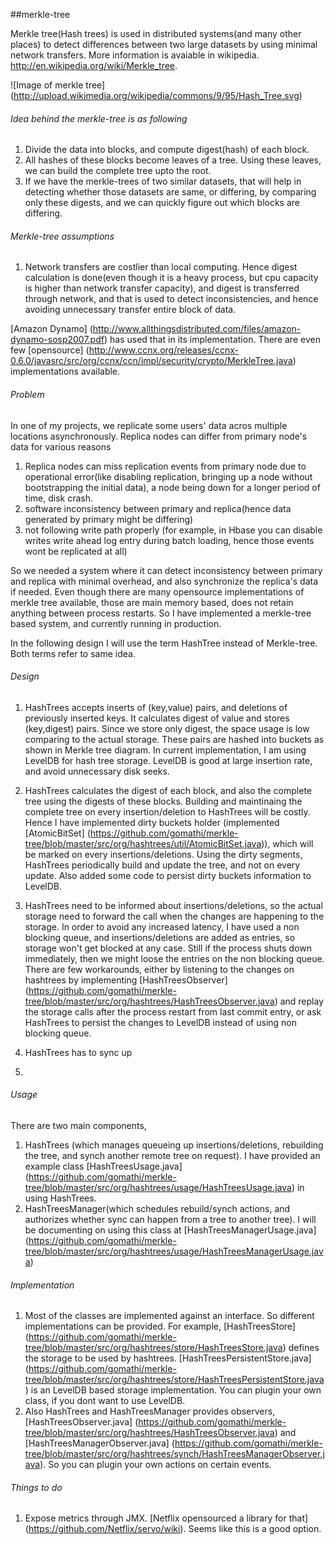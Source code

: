 ##merkle-tree

Merkle tree(Hash trees) is used in distributed systems(and many other places) to detect differences between two large datasets by using minimal network transfers. More information is avaiable in wikipedia. http://en.wikipedia.org/wiki/Merkle_tree. 

![Image of merkle tree] 
(http://upload.wikimedia.org/wikipedia/commons/9/95/Hash_Tree.svg)


###### Idea behind the merkle-tree is as following

1. Divide the data into blocks, and compute digest(hash) of each block. 
2. All hashes of these blocks become leaves of a tree. Using these leaves, we can build the complete tree upto the root.
3. If we have the merkle-trees of two similar datasets, that will help in detecting whether those datasets are same, or differing, by comparing only these digests, and we can quickly figure out which blocks are differing.

###### Merkle-tree assumptions

1) Network transfers are costlier than local computing. Hence digest calculation is done(even though it is a heavy process, but cpu capacity is higher than network transfer capacity), and digest is transferred through network, and that is used to detect inconsistencies, and hence avoiding unnecessary transfer entire block of data.

[Amazon Dynamo] (http://www.allthingsdistributed.com/files/amazon-dynamo-sosp2007.pdf) has used that in its implementation.
There are even few [opensource] (http://www.ccnx.org/releases/ccnx-0.6.0/javasrc/src/org/ccnx/ccn/impl/security/crypto/MerkleTree.java) implementations available. 

###### Problem

In one of my projects, we replicate some users' data acros multiple locations asynchronously. Replica nodes can differ from primary node's data for various reasons

1. Replica nodes can miss replication events from primary node due to operational error(like disabling replication, bringing up a node without bootstrapping the initial data), a node being down for a longer period of time, disk crash.
2. software inconsistency between primary and replica(hence data generated by primary might be differing)
3. not following write path properly (for example, in Hbase you can disable writes write ahead log entry during batch loading, hence those events wont be replicated at all)

So we needed a system where it can detect inconsistency between primary and replica with minimal overhead, and also synchronize the replica's data if needed. Even though there are many opensource implementations of merkle tree available, those are main memory based, does not retain anything between process restarts. So I have implemented a merkle-tree based system, and currently running in production. 

In the following design I will use the term HashTree instead of Merkle-tree. Both terms refer to same idea.

###### Design

1. HashTrees accepts inserts of (key,value) pairs, and deletions of previously inserted keys. It calculates digest of value and stores (key,digest) pairs. Since we store only digest, the space usage is low comparing to the actual storage. These pairs are hashed into buckets as shown in Merkle tree diagram. In current implementation, I am using LevelDB for hash tree storage. LevelDB is good at large insertion rate, and avoid unnecessary disk seeks. 

2. HashTrees calculates the digest of each block, and also the complete tree using the digests of these blocks. Building and maintinaing the complete tree on every insertion/deletion to HashTrees will be costly. Hence I have implemented dirty buckets holder (implemented [AtomicBitSet] (https://github.com/gomathi/merkle-tree/blob/master/src/org/hashtrees/util/AtomicBitSet.java)), which will be marked on every insertions/deletions. Using the dirty segments, HashTrees periodically build and update the tree, and not on every update. Also added some code to persist dirty buckets information to LevelDB. 

3. HashTrees need to be informed about insertions/deletions, so the actual storage need to forward the call when the changes are happening to the storage. In order to avoid any increased latency, I have used a non blocking queue, and insertions/deletions are added as entries, so storage won't get blocked at any case. Still if the process shuts down immediately, then we might loose the entries on the non blocking queue. There are few workarounds, either by listening to the changes on hashtrees by implementing [HashTreesObserver] (https://github.com/gomathi/merkle-tree/blob/master/src/org/hashtrees/HashTreesObserver.java) and replay the storage calls after the process restart from last commit entry, or ask HashTrees to persist the changes to LevelDB instead of using non blocking queue.

4. HashTrees has to sync up 
5. 

###### Usage

There are two main components, 

1. HashTrees (which manages queueing up insertions/deletions, rebuilding the tree, and synch another remote tree on request). I have provided an example class [HashTreesUsage.java] (https://github.com/gomathi/merkle-tree/blob/master/src/org/hashtrees/usage/HashTreesUsage.java) in using HashTrees.
2. HashTreesManager(which schedules rebuild/synch actions, and authorizes whether sync can happen from a tree to another tree). I will be documenting on using this class at [HashTreesManagerUsage.java] (https://github.com/gomathi/merkle-tree/blob/master/src/org/hashtrees/usage/HashTreesManagerUsage.java)

###### Implementation

1. Most of the classes are implemented against an interface. So different implementations can be provided. For example, [HashTreesStore] (https://github.com/gomathi/merkle-tree/blob/master/src/org/hashtrees/store/HashTreesStore.java) defines the storage to be used by hashtrees. [HashTreesPersistentStore.java] (https://github.com/gomathi/merkle-tree/blob/master/src/org/hashtrees/store/HashTreesPersistentStore.java) is an LevelDB based storage implementation. You can plugin your own class, if you dont want to use LevelDB.
2. Also HashTrees and HashTreesManager provides observers, [HashTreesObserver.java] (https://github.com/gomathi/merkle-tree/blob/master/src/org/hashtrees/HashTreesObserver.java) and [HashTreesManagerObserver.java] (https://github.com/gomathi/merkle-tree/blob/master/src/org/hashtrees/synch/HashTreesManagerObserver.java). So you can plugin your own actions on certain events. 

###### Things to do
1. Expose metrics through JMX. [Netflix opensourced a library for that] (https://github.com/Netflix/servo/wiki). Seems like this is a good option.



